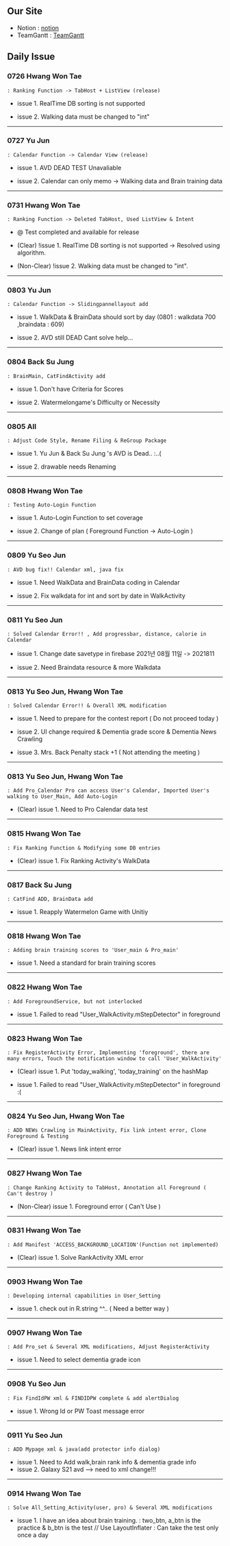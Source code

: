 ## Our Site
- Notion : [notion](https://www.notion.so/8bed43b5c040436db8bc28af704163f0?v=74646b09f6ff4957b3e0c7c62024d928)
- TeamGantt : [TeamGantt](https://prod.teamgantt.com/gantt/schedule/?ids=2616664#&ids=2616664&user=&custom=&company=&hide_completed=false&date_filter=&color_filter=)

## Daily Issue
### 0726 Hwang Won Tae
    : Ranking Function -> TabHost + ListView (release)

- issue 1. RealTime DB sorting is not supported

- issue 2. Walking data must be changed to "int"

---

### 0727 Yu Jun
    : Calendar Function -> Calendar View (release)

- issue 1. AVD DEAD TEST Unavaliable

- issue 2. Calendar can only memo -> Walking data and Brain training data

---

### 0731 Hwang Won Tae
    : Ranking Function -> Deleted TabHost, Used ListView & Intent

- @ Test completed and available for release

- (Clear) !issue 1. RealTime DB sorting is not supported -> Resolved using algorithm.

- (Non-Clear) !issue 2. Walking data must be changed to "int".

---

### 0803 Yu Jun
    : Calendar Function -> Slidingpannellayout add

- issue 1. WalkData & BrainData should sort by day (0801 : walkdata 700 ,braindata : 609)

- issue 2. AVD still DEAD Cant solve help...

---

### 0804 Back Su Jung
    : BrainMain, CatFindActivity add

- issue 1. Don't have Criteria for Scores

- issue 2. Watermelongame's Difficulty or Necessity

---

### 0805 All
    : Adjust Code Style, Rename Filing & ReGroup Package

- issue 1. Yu Jun & Back Su Jung 's AVD is Dead.. :..(

- issue 2. drawable needs Renaming

---

### 0808 Hwang Won Tae
    : Testing Auto-Login Function

- issue 1. Auto-Login Function to set coverage

- issue 2. Change of plan ( Foreground Function -> Auto-Login )

---

### 0809 Yu Seo Jun
    : AVD bug fix!! Calendar xml, java fix

- issue 1. Need WalkData and BrainData coding in Calendar

- issue 2. Fix walkdata for int and sort by date in WalkActivity

---

### 0811 Yu Seo Jun
    : Solved Calendar Error!! , Add progressbar, distance, calorie in Calendar

- issue 1. Change date savetype in firebase 2021년 08월 11일 -> 2021811

- issue 2. Need Braindata resource & more Walkdata 

---

### 0813 Yu Seo Jun, Hwang Won Tae
    : Solved Calendar Error!! & Overall XML modification

- issue 1. Need to prepare for the contest report ( Do not proceed today )

- issue 2. UI change required & Dementia grade score & Dementia News Crawling

- issue 3. Mrs. Back Penalty stack +1 ( Not attending the meeting )

---

### 0813 Yu Seo Jun, Hwang Won Tae
    : Add Pro_Calendar Pro can access User's Calendar, Imported User's walking to User_Main, Add Auto-Login

- (Clear) issue 1. Need to Pro Calendar data test

---

### 0815 Hwang Won Tae
    : Fix Ranking Function & Modifying some DB entries

- (Clear) issue 1. Fix Ranking Activity's WalkData

---

### 0817 Back Su Jung
    : CatFind ADD, BrainData add

- issue 1. Reapply Watermelon Game with Unitiy

---

### 0818 Hwang Won Tae
    : Adding brain training scores to 'User_main & Pro_main'

- issue 1. Need a standard for brain training scores

---

### 0822 Hwang Won Tae
    : Add ForegroundService, but not interlocked

- issue 1. Failed to read "User_WalkActivity.mStepDetector" in foreground

---

### 0823 Hwang Won Tae
    : Fix RegisterActivity Error, Implementing 'foreground', there are many errors, Touch the notification window to call 'User_WalkActivity'

- (Clear) issue 1. Put 'today_walking', 'today_training' on the hashMap

- issue 1. Failed to read "User_WalkActivity.mStepDetector" in foreground :(

---

### 0824 Yu Seo Jun, Hwang Won Tae
    : ADD NEWs Crawling in MainActivity, Fix link intent error, Clone Foreground & Testing

- (Clear) issue 1. News link intent error

---

### 0827 Hwang Won Tae
    : Change Ranking Activity to TabHost, Annotation all Foreground ( Can't destroy )

- (Non-Clear) issue 1. Foreground error ( Can't Use )

---

### 0831 Hwang Won Tae
    : Add Manifest 'ACCESS_BACKGROUND_LOCATION'(Function not implemented)

- (Clear) issue 1. Solve RankActivity XML error

---

### 0903 Hwang Won Tae
    : Developing internal capabilities in User_Setting

- issue 1. check out in R.string ^^.. ( Need a better way )

---

### 0907 Hwang Won Tae
    : Add Pro_set & Several XML modifications, Adjust RegisterActivity

- issue 1. Need to select dementia grade icon

---

### 0908 Yu Seo Jun
    : Fix FindIdPW xml & FINDIDPW complete & add alertDialog

- issue 1. Wrong Id or PW Toast message error

---

### 0911 Yu Seo Jun
    : ADD Mypage xml & java(add protector info dialog)

- issue 1. Need to Add walk,brain rank info & dementia grade info
- issue 2. Galaxy S21 avd --> need to xml change!!!

---

### 0914 Hwang Won Tae
    : Solve All_Setting_Activity(user, pro) & Several XML modifications

- issue 1. I have an idea about brain training.
    : two_btn, a_btn is the practice & b_btn is the test // Use LayoutInflater
    : Can take the test only once a day
